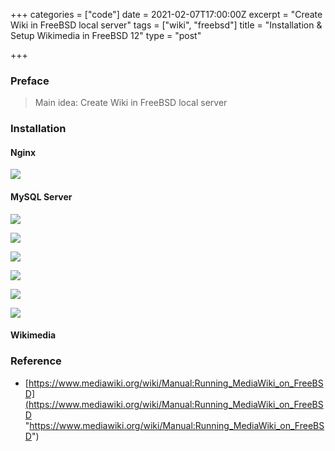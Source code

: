 +++
categories = ["code"]
date = 2021-02-07T17:00:00Z
excerpt = "Create Wiki in FreeBSD local server"
tags = ["wiki", "freebsd"]
title = "Installation & Setup Wikimedia in FreeBSD 12"
type = "post"

+++
### Preface

> Main idea: Create Wiki in FreeBSD local server

### Installation

#### Nginx

![](https://res.cloudinary.com/bimagv/image/upload/v1612774175/2021-02/123/2021-02-08--T08-49-02_av56s2.png)

#### MySQL Server

![](https://res.cloudinary.com/bimagv/image/upload/v1612774012/2021-02/123/2021-02-08--T08-16-20_sfm6ao.png)

![](https://res.cloudinary.com/bimagv/image/upload/v1612774026/2021-02/123/2021-02-08--T08-32-40_kxwpcb.png)

![](https://res.cloudinary.com/bimagv/image/upload/v1612774039/2021-02/123/2021-02-08--T08-34-17_fsej2m.png)

![](https://res.cloudinary.com/bimagv/image/upload/v1612774055/2021-02/123/2021-02-08--T08-39-16_omvwhp.png)

![](https://res.cloudinary.com/bimagv/image/upload/v1612774068/2021-02/123/2021-02-08--T08-40-03_ljuslo.png)

![](https://res.cloudinary.com/bimagv/image/upload/v1612774080/2021-02/123/2021-02-08--T08-41-06_p5qk5z.png)

#### Wikimedia

### Reference

* [https://www.mediawiki.org/wiki/Manual:Running_MediaWiki_on_FreeBSD](https://www.mediawiki.org/wiki/Manual:Running_MediaWiki_on_FreeBSD "https://www.mediawiki.org/wiki/Manual:Running_MediaWiki_on_FreeBSD")